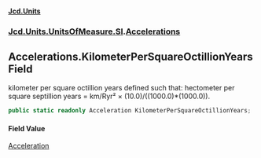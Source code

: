 #### [Jcd.Units](index.md 'index')
### [Jcd.Units.UnitsOfMeasure.SI](Jcd.Units.UnitsOfMeasure.SI.md 'Jcd.Units.UnitsOfMeasure.SI').[Accelerations](Accelerations.md 'Jcd.Units.UnitsOfMeasure.SI.Accelerations')

## Accelerations.KilometerPerSquareOctillionYears Field

kilometer per square octillion years defined such that: hectometer per square septillion years = km/Ryr² ×
(10.0)/((1000.0)*(1000.0)).

```csharp
public static readonly Acceleration KilometerPerSquareOctillionYears;
```

#### Field Value
[Acceleration](Acceleration.md 'Jcd.Units.UnitTypes.Acceleration')
